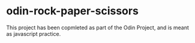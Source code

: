 # odin-rock-paper-scissors

This project has been copmleted as part of the Odin Project, and is meant as javascript practice.
